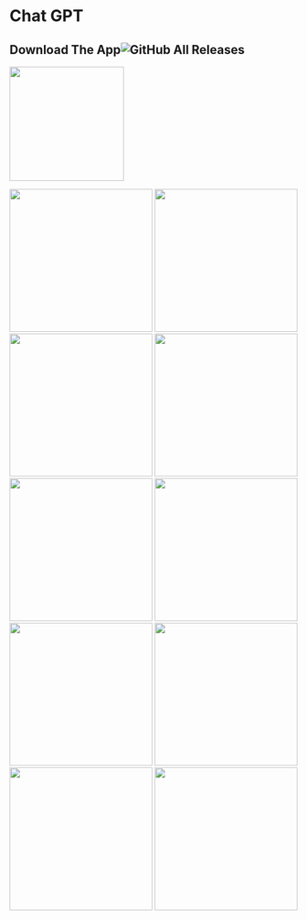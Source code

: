 # Chat GPT

## Download The App![GitHub All Releases](https://img.shields.io/github/downloads/HusseinMohamed99/Socialite/total?color=green)
<a href="https://github.com/HusseinMohamed99/ChatGPT/releases/download/v1.0.0/ChatGPT.apk"><img src="https://playerzon.com/asset/download.png" width="200">
</img></a>

<p>
  <img src="https://github.com/HusseinMohamed99/Chat-GPT/assets/84459939/ea7bd782-9518-4159-abf8-c31c82f58cf9" width="250" />
  <img src="https://github.com/HusseinMohamed99/Chat-GPT/assets/84459939/36b723ae-800e-4b53-b950-4381cb8d2dee" width="250" />
  <img src="https://github.com/HusseinMohamed99/Chat-GPT/assets/84459939/f7331725-9723-4964-847a-88ad32bf7efa" width="250" />
    <img src="https://github.com/HusseinMohamed99/Chat-GPT/assets/84459939/74aad2b7-369b-48f5-994f-0f2150859c68" width="250" />
    <img src="https://github.com/HusseinMohamed99/Chat-GPT/assets/84459939/9946ef11-487d-4321-b071-71343eb2e9a3" width="250" />
    <img src="https://github.com/HusseinMohamed99/Chat-GPT/assets/84459939/1e4b972a-903a-4bbd-915e-2f5ae79fbfdf" width="250" />
    <img src="https://github.com/HusseinMohamed99/Chat-GPT/assets/84459939/61b3c41b-0d2d-4979-80ec-79864be34ce3" width="250" /> 
  <img src="https://github.com/HusseinMohamed99/Chat-GPT/assets/84459939/4aad1ea0-e47e-432e-90ee-31d09ea54577" width="250" />
    <img src="https://github.com/HusseinMohamed99/Chat-GPT/assets/84459939/b43a8903-e349-467f-9dbe-e5bc2156183e" width="250" />
    <img src="https://github.com/HusseinMohamed99/Chat-GPT/assets/84459939/e4e1a286-dbe4-4c07-ba38-e9f08ea9df93"width="250" />
  </p>

